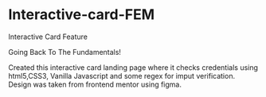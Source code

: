 # Interactive-card-FEM
Interactive Card Feature

Going Back To The Fundamentals! 

Created this interactive card landing page where it checks credentials using html5,CSS3, Vanilla Javascript and some regex for imput verification. 
Design was taken from frontend mentor using figma. 
